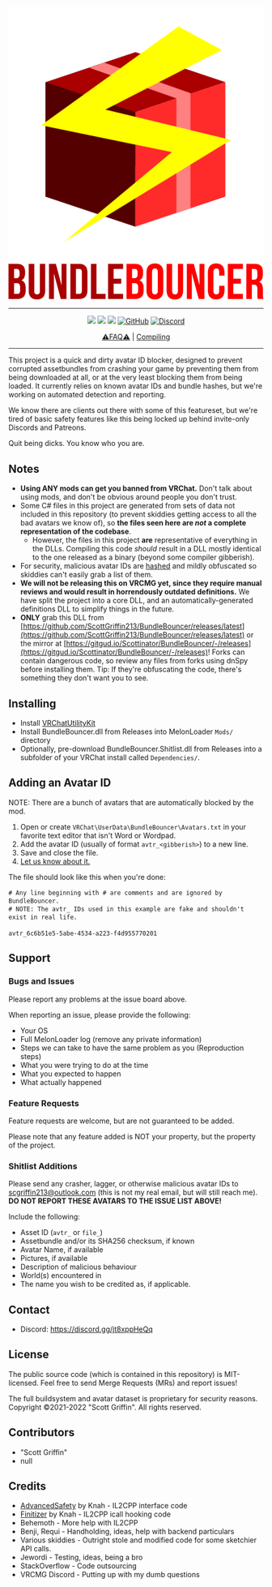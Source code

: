 <p align="center">
  <a href="#"><img src="https://github.com/ScottGriffin213/BundleBouncer/raw/main/BundleBouncer/images/png/BundleBouncer-512.png"></a>
  <a href="#"><img src="https://github.com/ScottGriffin213/BundleBouncer/raw/main/BundleBouncer/images/png/BundleBouncer-text.png"></a>
</p>

---

<p align="center">
	<a href="https://github.com/ScottGriffin213/BundleBouncer/releases/latest"><img src="https://img.shields.io/github/v/release/ScottGriffin213/BundleBouncer?label=latest&style=for-the-badge"></a>
	<a href="https://github.com/ScottGriffin213/BundleBouncer/releases"><img src="https://img.shields.io/github/downloads/ScottGriffin213/BundleBouncer/total.svg?style=for-the-badge"></a>
	<a href="https://github.com/ScottGriffin213/BundleBouncer/graphs/contributors"><img src="https://img.shields.io/github/contributors/ScottGriffin213/BundleBouncer?style=for-the-badge"></a>
	<a href="https://github.com/ScottGriffin213/BundleBouncer/graphs/contributors"><img alt="GitHub" src="https://img.shields.io/github/license/ScottGriffin213/BundleBouncer?style=for-the-badge"></a>
  <a href="https://discord.gg/jt8xppHeQq"><img alt="Discord" src="https://img.shields.io/discord/935695835012952085?style=for-the-badge"></a>
</p>

<p align="center">
  <a href="https://github.com/ScottGriffin213/BundleBouncer/wiki/FAQ">⚠️FAQ⚠️</a>
  |
  <a href="https://github.com/ScottGriffin213/BundleBouncer/wiki/Compiling">Compiling</a>
</p>

---

This project is a quick and dirty avatar ID blocker, designed to prevent corrupted assetbundles from crashing your game by preventing them from being downloaded at all, or at the very least blocking them from being loaded.  It currently relies on known avatar IDs and bundle hashes, but we're working on automated detection and reporting.

We know there are clients out there with some of this featureset, but we're tired of basic safety features like this being locked up behind invite-only Discords and Patreons.

Quit being dicks.  You know who you are.

## Notes

* **Using ANY mods can get you banned from VRChat.** Don't talk about using mods, and don't be obvious around people you don't trust.
* Some C# files in this project are generated from sets of data not included in this repository (to prevent skiddies getting access to all the bad avatars we know of), so **the files seen here are _not_ a complete representation of the codebase**.
  * However, the files in this project **are** representative of everything in the DLLs. Compiling this code *should* result in a DLL mostly identical to the one released as a binary (beyond some compiler gibberish).
* For security, malicious avatar IDs are [hashed](https://en.wikipedia.org/wiki/Cryptographic_hash_function) and mildly obfuscated so skiddies can't easily grab a list of them.
* **We will not be releasing this on VRCMG yet, since they require manual reviews and would result in horrendously outdated definitions.** We have split the project into a core DLL, and an automatically-generated definitions DLL to simplify things in the future.
* **ONLY** grab this DLL from [https://github.com/ScottGriffin213/BundleBouncer/releases/latest](https://github.com/ScottGriffin213/BundleBouncer/releases/latest) or the mirror at [https://gitgud.io/Scottinator/BundleBouncer/-/releases](https://gitgud.io/Scottinator/BundleBouncer/-/releases)! Forks can contain dangerous code, so review any files from forks using dnSpy before installing them. Tip:  If they're obfuscating the code, there's something they don't want you to see.

## Installing

* Install [VRChatUtilityKit](https://github.com/SleepyVRC/Mods#vrchatutilitykit)
* Install BundleBouncer.dll from Releases into MelonLoader `Mods/` directory
* Optionally, pre-download BundleBouncer.Shitlist.dll from Releases into a subfolder of your VRChat install called `Dependencies/`.

## Adding an Avatar ID
NOTE: There are a bunch of avatars that are automatically blocked by the mod.

1. Open or create `VRChat\UserData\BundleBouncer\Avatars.txt` in your favorite text editor that isn't Word or Wordpad.
2. Add the avatar ID (usually of format `avtr_<gibberish>`) to a new line.
3. Save and close the file.
4. [Let us know about it.](#shitlist-additions)

The file should look like this when you're done:

```
# Any line beginning with # are comments and are ignored by BundleBouncer.
# NOTE: The avtr_ IDs used in this example are fake and shouldn't exist in real life.

avtr_6c6b51e5-5abe-4534-a223-f4d955770201
```

## Support

### Bugs and Issues

Please report any problems at the issue board above.

When reporting an issue, please provide the following:

* Your OS
* Full MelonLoader log (remove any private information)
* Steps we can take to have the same problem as you (Reproduction steps)
* What you were trying to do at the time
* What you expected to happen
* What actually happened

### Feature Requests

Feature requests are welcome, but are not guaranteed to be added.

Please note that any feature added is NOT your property, but the property of the project.

### Shitlist Additions

Please send any crasher, lagger, or otherwise malicious avatar IDs to scgriffin213@outlook.com (this is not my real email, but will still reach me). **DO NOT REPORT THESE AVATARS TO THE ISSUE LIST ABOVE!**

Include the following:

* Asset ID (`avtr_` or `file_`)
* Assetbundle and/or its SHA256 checksum, if known
* Avatar Name, if available
* Pictures, if available
* Description of malicious behaviour
* World(s) encountered in
* The name you wish to be credited as, if applicable.

## Contact

* Discord: https://discord.gg/jt8xppHeQq

## License

The public source code (which is contained in this repository) is MIT-licensed. Feel free to send Merge Requests (MRs) and report issues!

The full buildsystem and avatar dataset is proprietary for security reasons. Copyright &copy;2021-2022 "Scott Griffin". All rights reserved.

## Contributors

* "Scott Griffin"
* null

## Credits

* [AdvancedSafety](https://github.com/knah/VRCMods/tree/master/AdvancedSafety) by Knah - IL2CPP interface code
* [Finitizer](https://github.com/knah/VRCMods/tree/master/Finitizer) by Knah - IL2CPP icall hooking code
* Behemoth - More help with IL2CPP
* Benji, Requi - Handholding, ideas, help with backend particulars
* Various skiddies - Outright stole and modified code for some sketchier API calls.
* Jewordi - Testing, ideas, being a bro
* StackOverflow - Code outsourcing
* VRCMG Discord - Putting up with my dumb questions

